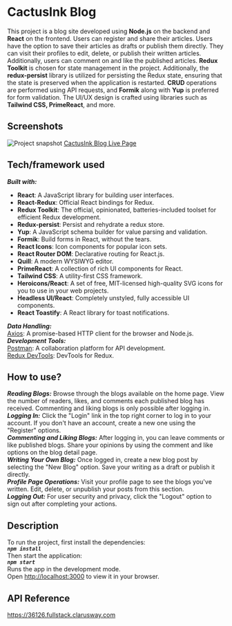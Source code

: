 # CactusInk Blog
This project is a blog site developed using **Node.js** on the backend and **React** on the frontend.
Users can register and share their articles. Users have the option to save their articles as drafts or publish them directly. They can visit their profiles to edit, delete, or publish their written articles. Additionally, users can comment on and like the published articles. **Redux Toolkit** is chosen for state management in the project. Additionally, the **redux-persist** library is utilized for persisting the Redux state, ensuring that the state is preserved when the application is restarted. **CRUD** operations are performed using API requests, and **Formik** along with **Yup** is preferred for form validation. The UI/UX design is crafted using libraries such as **Tailwind CSS, PrimeReact**, and more.

## Screenshots
![Project snapshot](./cactus.gif)
[CactusInk Blog Live Page](https://cactusink-esma.netlify.app/)

## Tech/framework used
***Built with:*** <br>
- **React**: A JavaScript library for building user interfaces.<br>
- **React-Redux**: Official React bindings for Redux.<br>
- **Redux Toolkit**: The official, opinionated, batteries-included toolset for efficient Redux development.<br>
- **Redux-persist**: Persist and rehydrate a redux store.<br>
- **Yup**: A JavaScript schema builder for value parsing and validation.<br>
- **Formik**: Build forms in React, without the tears.<br>
- **React Icons**: Icon components for popular icon sets.<br>
- **React Router DOM**: Declarative routing for React.js.<br>
- **Quill**: A modern WYSIWYG editor.<br>
- **PrimeReact**: A collection of rich UI components for React.<br>
- **Tailwind CSS**: A utility-first CSS framework.<br>
- **Heroicons/React**: A set of free, MIT-licensed high-quality SVG icons for you to use in your web projects.<br>
- **Headless UI/React**: Completely unstyled, fully accessible UI components.<br>
- **React Toastify**: A React library for toast notifications.<br>

***Data Handling:***<br>
[Axios](https://axios-http.com/): A promise-based HTTP client for the browser and Node.js.<br>
***Development Tools:***<br>
[Postman](https://www.postman.com/): A collaboration platform for API development.<br>
[Redux DevTools](https://redux.js.org/): DevTools for Redux.<br>

## How to use?
***Reading Blogs:***
Browse through the blogs available on the home page.
View the number of readers, likes, and comments each published blog has received.
Commenting and liking blogs is only possible after logging in.<br>
***Logging In:***
Click the "Login" link in the top right corner to log in to your account.
If you don't have an account, create a new one using the "Register" options.<br>
***Commenting and Liking Blogs:***
After logging in, you can leave comments or like published blogs.
Share your opinions by using the comment and like options on the blog detail page.<br>
***Writing Your Own Blog:***
Once logged in, create a new blog post by selecting the "New Blog" option.
Save your writing as a draft or publish it directly.<br>
***Profile Page Operations:***
Visit your profile page to see the blogs you've written.
Edit, delete, or unpublish your posts from this section.<br>
***Logging Out:***
For user security and privacy, click the "Logout" option to sign out after completing your actions.
## Description
To run the project, first install the dependencies:<br>
***`npm install`***<br>
Then start the application:<br>
***`npm start`***<br>
Runs the app in the development mode.\
Open [http://localhost:3000](http://localhost:3000) to view it in your browser.
## API Reference
https://36126.fullstack.clarusway.com

